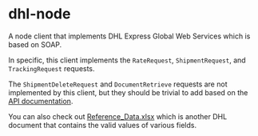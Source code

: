 # dhl-node

A node client that implements DHL Express Global Web Services which is based on SOAP.

In specific, this client implements the `RateRequest`, `ShipmentRequest`, and `TrackingRequest` requests.

The `ShipmentDeleteRequest` and `DocumentRetrieve` requests are not implemented by this client, but they should be trivial to add based on the [API documentation](doc/DHL_Express_Global_Web_Services_-_Developer_Guide_V3.1.pdf).

You can also check out [Reference_Data.xlsx](doc/Reference_Data.xlsx) which is another DHL document that contains the valid values of various fields.
